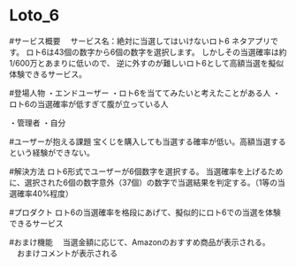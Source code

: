 # Loto_6

#サービス概要
　サービス名：絶対に当選してはいけないロト6
  ネタアプリです。
  ロト6は43個の数字から6個の数字を選択します。
  しかしその当選確率は約1/600万とあまりに低いので、
  逆に外すのが難しいロト6として高額当選を擬似体験できるサービス。

#登場人物
 ・エンドユーザー
  ・ロト6を当ててみたいと考えたことがある人
  ・ロト6の当選確率が低すぎて腹が立っている人

 ・管理者
  ・自分

#ユーザーが抱える課題
  宝くじを購入しても当選する確率が低い。高額当選するという経験ができない。

#解決方法
  ロト6形式でユーザーが6個数字を選択する。
  当選確率を上げるために、選択された6個の数字意外（37個）の数字で当選結果を判定する。（1等の当選確率40%程度）

#プロダクト
  ロト6の当選確率を格段にあげて、擬似的にロト6での当選を体験できるサービス

#おまけ機能
　当選金額に応じて、Amazonのおすすめ商品が表示される。
　おまけコメントが表示される